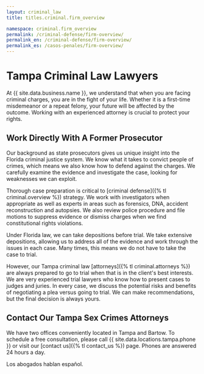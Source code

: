 ```yaml
---
layout: criminal_law
title: titles.criminal.firm_overview

namespace: criminal.firm_overview
permalink: /criminal-defense/firm-overview/
permalink_en: /criminal-defense/firm-overview/
permalink_es: /casos-penales/firm-overview/
---
```


# Tampa Criminal Law Lawyers

At {{ site.data.business.name }}, we understand that when you are facing criminal charges, you are in the fight of your life. Whether it is a first-time misdemeanor or a repeat felony, your future will be affected by the outcome. Working with an experienced attorney is crucial to protect your rights.

## Work Directly With A Former Prosecutor

Our background as state prosecutors gives us unique insight into the Florida criminal justice system. We know what it takes to convict people of crimes, which means we also know how to defend against the charges. We carefully examine the evidence and investigate the case, looking for weaknesses we can exploit.

Thorough case preparation is critical to [criminal defense]({% tl criminal.overview %}) strategy. We work with investigators when appropriate as well as experts in areas such as forensics, DNA, accident reconstruction and autopsies. We also review police procedure and file motions to suppress evidence or dismiss charges when we find constitutional rights violations.

Under Florida law, we can take depositions before trial. We take extensive depositions, allowing us to address all of the evidence and work through the issues in each case. Many times, this means we do not have to take the case to trial.

However, our Tampa criminal law [attorneys]({% tl criminal.attorneys %}) are always prepared to go to trial when that is in the client's best interests. We are very experienced trial lawyers who know how to present cases to judges and juries. In every case, we discuss the potential risks and benefits of negotiating a plea versus going to trial. We can make recommendations, but the final decision is always yours.

## Contact Our Tampa Sex Crimes Attorneys

We have two offices conveniently located in Tampa and Bartow.
To schedule a free consultation, please call {{ site.data.locations.tampa.phone }} or visit our [contact us]({% tl contact_us %}) page.
Phones are answered 24 hours a day.

Los abogados hablan español.